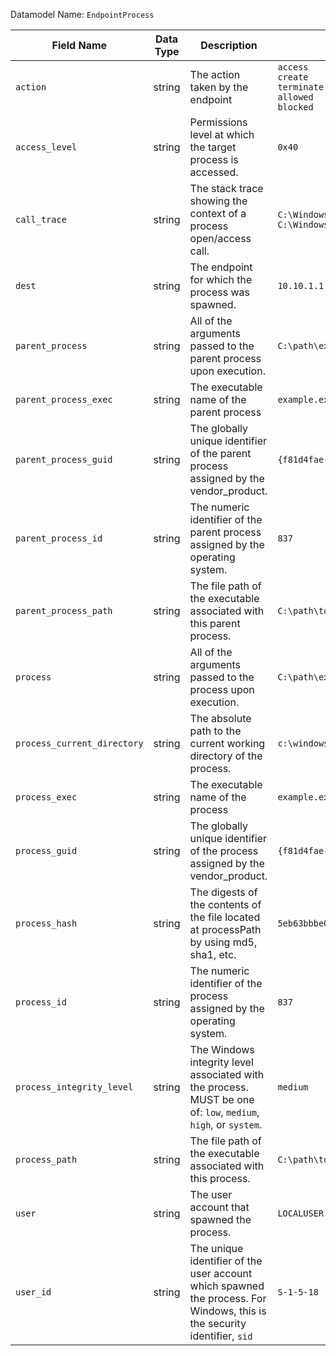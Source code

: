 Datamodel Name: `EndpointProcess`

| Field Name                  | Data Type | Description                                           | Example                   |
| -----------                 | ---       |--------------------------------------                 | ------------------------- |
| `action` 	                  | string 	  | The action taken by the endpoint 	                    | `access`<br>`create`<br>`terminate`<br>`allowed`<br>`blocked`
| `access_level` 	            | string 	  | Permissions level at which the target process is accessed. |	`0x40`
| `call_trace` 	              | string 	  | The stack trace showing the context of a process open/access call. | `C:\Windows\SYSTEM32\ntdll.dll+a5594`<br>`C:\Windows\system32\KERNELBASE.dll+1e865`
| `dest` 	                    | string 	  | The endpoint for which the process was spawned. 	    | `10.10.1.1`
| `parent_process` 	          | string 	  | All of the arguments passed to the parent process upon execution. | `C:\path\example.exe /flag1`
| `parent_process_exec` 	    | string 	  | The executable name of the parent process 	          | `example.exe`
| `parent_process_guid` 	    | string 	  | The globally unique identifier of the parent process assigned by the vendor_product. | `{f81d4fae-7dec-11d0-a765-00a0c91e6bf6}`
| `parent_process_id` 	      | string 	  | The numeric identifier of the parent process assigned by the operating system. | `837`
| `parent_process_path` 	    | string 	  | The file path of the executable associated with this parent process. | `C:\path\to\example.exe`
| `process` 	                | string 	  | All of the arguments passed to the process upon execution. | `C:\path\example.exe /flag1`
| `process_current_directory` | string 	  | The absolute path to the current working directory of the process. | `c:\windows\system32\`
| `process_exec` 	            | string 	  | The executable name of the process 	                   | `example.exe`
| `process_guid` 	            | string 	  | The globally unique identifier of the process assigned by the vendor_product. | `{f81d4fae-7dec-11d0-a765-00a0c91e6bf6}`
| `process_hash` 	            | string 	  | The digests of the contents of the file located at processPath by using md5, sha1, etc. | `5eb63bbbe01eeed093cb22bb8f5acdc3`
| `process_id` 	              | string 	  | The numeric identifier of the process assigned by the operating system. | `837`
| `process_integrity_level` 	| string 	  | The Windows integrity level associated with the process. MUST be one of: `low`, `medium`, `high`, or `system`. | `medium`
| `process_path` 	            | string 	  | The file path of the executable associated with this process.	| `C:\path\to\example.exe`
| `user` 	                    | string 	  | The user account that spawned the process. 	          | `LOCALUSER`
| `user_id` 	                | string 	  | The unique identifier of the user account which spawned the process. For Windows, this is the security identifier, `sid` | `S-1-5-18`

